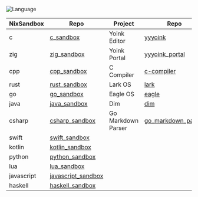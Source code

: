 ![Language](https://github-readme-stats.vercel.app/api/top-langs/?username=permalik&size_weight=0.5&count_weight=0.5&theme=apprentice&card_width=650&langs_count=20&custom_title=Languages&layout=compact)

| NixSandbox | Repo                                                                 | Project              | Repo                                                                     | Project   | Repo                                                 |
|------------|----------------------------------------------------------------------|----------------------|--------------------------------------------------------------------------|-----------|------------------------------------------------------|
| c          | [c_sandbox](https://github.com/permalik/c_sandbox)                   | Yoink Editor         | [yyyoink](https://github.com/permalik/yyyoink)                           | Auto      | [auto](https://github.com/permalik/auto)             |
| zig        | [zig_sandbox](https://github.com/permalik/zig_sandbox)               | Yoink Portal         | [yyyoink_portal](https://github.com/permalik/yyyoink_portal)             | Nix       | [nix](https://github.com/permalik/nix)               |
| cpp        | [cpp_sandbox](https://github.com/permalik/cpp_sandbox)               | C Compiler           | [c-compiler](https://github.com/permalik/c-compiler)                     |           |                                                      |
| rust       | [rust_sandbox](https://github.com/permalik/rust_sandbox)             | Lark OS              | [lark](https://github.com/permalik/lark)                                 |           |                                                      |
| go         | [go_sandbox](https://github.com/permalik/go_sandbox)                 | Eagle OS             | [eagle](https://github.com/permalik/eagle)                               |           |                                                      |
| java       | [java_sandbox](https://github.com/permalik/java_sandbox)             | Dim                  | [dim](https://github.com/permalik/dim)                                   |           |                                                      |
| csharp     | [csharp_sandbox](https://github.com/permalik/csharp_sandbox)         | Go Markdown Parser   | [go_markdown_parser](https://github.com/permalik/go_markdown_parser)     |           |                                                      |
| swift      | [swift_sandbox](https://github.com/permalik/swift_sandbox)           |                      |                                                                          |           |                                                      |
| kotlin     | [kotlin_sandbox](https://github.com/permalik/kotlin_sandbox)         |                      |                                                                          |           |                                                      |
| python     | [python_sandbox](https://github.com/permalik/python_sandbox)         |                      |                                                                          |           |                                                      |
| lua        | [lua_sandbox](https://github.com/permalik/lua_sandbox)               |                      |                                                                          |           |                                                      |
| javascript | [javascript_sandbox](https://github.com/permalik/javascript_sandbox) |                      |                                                                          |           |                                                      |
| haskell    | [haskell_sandbox](https://github.com/permalik/haskell_sandbox)       |                      |                                                                          |           |                                                      |

<!--
![Language](https://github-readme-stats.vercel.app/api/top-langs/?username=permalik&size_weight=0.5&count_weight=0.5&theme=apprentice&langs_count=20&custom_title=Languages&layout=compact)
-->

<!--
**permalik/permalik** is a ✨ _special_ ✨ repository because its `README.md` (this file) appears on your GitHub profile.

Here are some ideas to get you started:

- 🔭 I’m currently working on ...
- 🌱 I’m currently learning ...
- 👯 I’m looking to collaborate on ...
- 🤔 I’m looking for help with ...
- 💬 Ask me about ...
- 📫 How to reach me: ...
- 😄 Pronouns: ...
- ⚡ Fun fact: ...
-->
